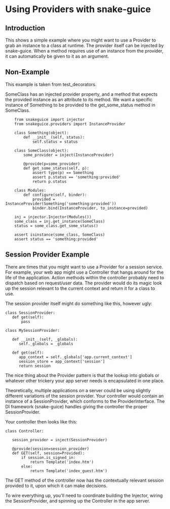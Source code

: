 # Using Providers with snake-guice #

## Introduction ##

This shows a simple example where you might want to use a Provider to grab an instance to a class at runtime.  The provider itself can be injected by snake-guice.  When a method requires use of an instance from the provider, it can automatically be given to it as an argument.


## Non-Example ##

This example is taken from test\_decorators.

SomeClass has an injected provider property, and a method that expects the provided instance as an attribute to its method.  We want a specific instance of Something to be provided to the get\_some\_status method in SomeClass.

```
    from snakeguice import injector
    from snakeguice.providers import InstanceProvider

    class Something(object):
        def __init__(self, status):
            self.status = status

    class SomeClass(object):
        some_provider = inject(InstanceProvider)

        @provide(p=some_provider)
        def get_some_status(self, p):
            assert type(p) == Something
            assert p.status == 'something:provided'
            return p.status

    class Modules:
        def configure(self, binder):
            provided = InstanceProvider(Something('something:provided'))
            binder.bind(InstanceProvider, to_instance=provided)

    inj = injector.Injector(Modules())
    some_class = inj.get_instance(SomeClass)
    status = some_class.get_some_status()

    assert isinstance(some_class, SomeClass)
    assert status == 'something:provided'
```

## Session Provider Example ##

There are times that you might want to use a Provider for a session service.  For example, your web app might use a Controller that hangs around for the life of the application.  Action methods within the controller probably need to dispatch based on request/user data.  The provider would do its magic look up the session relevant to the current context and return it for a class to use.

The session provider itself might do something like this, however ugly:

```
class SessionProvider:
   def get(self):
       pass

class MySessionProvider:

   def __init__(self, _globals):
      self._globals = _globals

   def get(self):
      app_context = self._globals['app.current_context']
      session_store = app_context['session']
      return session
```

The nice thing about the Provider pattern is that the lookup into globals or whatever other trickery your app server needs is encapsulated in one place.

Theoretically, multiple applications on a server could be using slightly different variations of the session provider.  Your controller would contain an instance of a SessionProvider, which conforms to the ProviderInterface.  The DI framework (snake-guice) handles giving the controller the proper SessionProvider.

Your controller then looks like this:

```
class Controller:

   session_provider = inject(SessionProvider)

   @provide(session=session_provider)
   def GET(self, session=Provided):
       if session.is_signed_in:
           return Template('index.htm')
       else:
           return Template('index_guest.htm')
```

The GET method of the controller now has the contextually relevant session provided to it, upon which it can make decisions.

To wire everything up, you'll need to coordinate building the Injector, wiring the SessionProvider, and spinning up the Controller in the app server.
